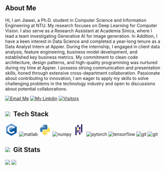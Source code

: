 ## About Me
Hi, I am Jiawei, a Ph.D. student in Computer Science and Information Engineering at NTU. My research focuses on Deep Learning for Computer Vision. I also serve as a Research Assistant at Academia Sinica, where I lead a team investigating Generative AI for image generation. In Addition, I have a keen interest in Data Science and completed a year-long tenure as a Data Analyst Intern at Appier. During the internship, I engaged in client data analysis, feature engineering, business model development, and established key business metrics. My commitment to clean code architecture, design patterns, and high-quality programming was nurtured during my time at Appier. I possess strong communication and presentation skills, honed through extensive cross-department collaboration. Passionate about contributing to innovation, I am eager to apply my skills to solve challenging problems in the technology industry and open to discussions about potential collaborations.

[![Email Me](https://img.shields.io/badge/Email%20Me-EA4335?logo=Gmail&logoColor=white&style=for-the-badge)](mailto:jw.liao1209@gmail.com)
[![My Linkdin](https://img.shields.io/badge/My%20Linkedin-%230077B5?logo=linkedin&logoColor=white&style=for-the-badge)](https://www.linkedin.com/in/jwliao1209/)
[![Visitors](https://api.visitorbadge.io/api/visitors?path=https%3A%2F%2Fgithub.com%2FJia-wei-liao&label=VISITORS&labelColor=%23dce775&countColor=%23697689)](https://visitorbadge.io/status?path=https%3A%2F%2Fgithub.com%2Fjwliao1209)


<h2><img src="https://media2.giphy.com/media/QssGEmpkyEOhBCb7e1/giphy.gif?cid=ecf05e47a0n3gi1bfqntqmob8g9aid1oyj2wr3ds3mg700bl&rid=giphy.gif" width="100">&nbsp Tech Stack</h2>
<p>
  <img src="https://raw.githubusercontent.com/devicons/devicon/master/icons/c/c-original.svg" alt="c" width="40" height="40"/>
  <img src="https://upload.wikimedia.org/wikipedia/commons/2/21/Matlab_Logo.png" alt="matlab" width="40" height="40"/>
  <img src="https://raw.githubusercontent.com/devicons/devicon/master/icons/python/python-original.svg" alt="python" width="40" height="40"/>
  <img src="https://camo.githubusercontent.com/161d0875a4808ac2031e966232c535e724d7d897784a7e13710eb1fd58074a25/68747470733a2f2f63646e2e6a7364656c6976722e6e65742f67682f64657669636f6e732f64657669636f6e2f69636f6e732f6e756d70792f6e756d70792d6f726967696e616c2e737667" alt="numpy" width="40" height="40"/>
  <img src="https://raw.githubusercontent.com/devicons/devicon/2ae2a900d2f041da66e950e4d48052658d850630/icons/pandas/pandas-original.svg" alt="pandas" width="40" height="40"/>
  <img src="https://www.vectorlogo.zone/logos/pytorch/pytorch-icon.svg" alt="pytorch" width="40" height="40"/>
  <img src="https://www.vectorlogo.zone/logos/tensorflow/tensorflow-icon.svg" alt="tensorflow" width="40" height="40"/>
  <img src="https://www.vectorlogo.zone/logos/git-scm/git-scm-icon.svg" alt="git" width="40" height="40"/>
  <img src="https://www.vectorlogo.zone/logos/jupyter/jupyter-icon.svg" alt="git" width="40" height="40"/>
</p>


<h2 ><img src="https://camo.githubusercontent.com/f11b92476ee793cfe97f20e0564ab552bd9bd670179d7b6772c59bb4d3218ca6/68747470733a2f2f692e70696e696d672e636f6d2f6f726967696e616c732f36352f63342f66342f36356334663435323537316265313236316539633632336637646134383861632e676966" width ="37">&nbsp Git Stats</h1> 
<div>
  <img style = "display: inline-block" src="https://github-readme-stats.vercel.app/api?username=jwliao1209&show_icons=true&count_private=true&hide_border=true" align="center" />
  <img style = "display: inline-block" src="https://github-readme-stats.vercel.app/api/top-langs/?username=jwliao1209&layout=compact&show_icons=true&include_all_commits=true&border_radius=15&hide_border=true&langs_count=7&hide=jupyter%20notebook,tex" align="center" />
</div>

